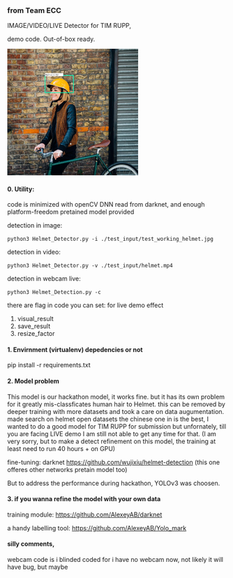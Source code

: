 ### from Team ECC

IMAGE/VIDEO/LIVE Detector for TIM RUPP, 

demo code. Out-of-box ready. 

<img src="./result/test_larger.jpg" width="300"  />

#### 0. Utility:

code is minimized with openCV DNN read from darknet, and enough platform-freedom
pretained model provided

detection in image:
```
python3 Helmet_Detector.py -i ./test_input/test_working_helmet.jpg
```

detection in video:
```
python3 Helmet_Detector.py -v ./test_input/helmet.mp4
```

detection in webcam live:
```
python3 Helmet_Detection.py -c
```
there are flag in code you can set: 
for live demo effect
1) visual_result
2) save_result
3) resize_factor  


#### 1. Envirnment (virtualenv) depedencies or not

pip install -r requirements.txt

#### 2. Model problem

This model is our hackathon model, it works fine. but it has its own problem for it greatly mis-classficates human hair to Helmet.
this can be removed by deeper training with more datasets and took a care on data augumentation.
made search on helmet open datasets the chinese one in is the best, I wanted to do a good model for TIM RUPP for submission but unfornately, till you are facing LIVE demo I am still not able to get any time for that. (I am very sorry, but to make a detect refinement on this model, the training at least need to run 40 hours + on GPU)

fine-tuning: darknet
https://github.com/wujixiu/helmet-detection (this one offeres other networks pretain model too)

But to address the performance during hackathon, YOLOv3 was choosen.

#### 3. if you wanna refine the model with your own data

training module: https://github.com/AlexeyAB/darknet

a handy labelling tool: https://github.com/AlexeyAB/Yolo_mark

#### silly comments,

webcam code is i blinded coded for i have no webcam now, not likely it will have bug, but maybe
